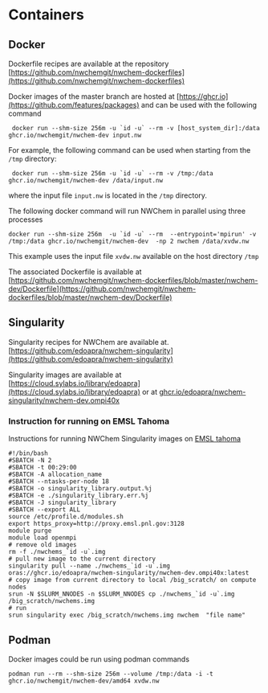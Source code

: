 # Containers

## Docker 

Dockerfile recipes are available at the repository [https://github.com/nwchemgit/nwchem-dockerfiles](https://github.com/nwchemgit/nwchem-dockerfiles)

Docker images of the master branch are hosted at [https://ghcr.io](https://github.com/features/packages) and can be used with the following command  

```
 docker run --shm-size 256m -u `id -u` --rm -v [host_system_dir]:/data ghcr.io/nwchemgit/nwchem-dev input.nw
```
For example, the following command can be used when starting from the `/tmp` directory:
```
 docker run --shm-size 256m -u `id -u` --rm -v /tmp:/data ghcr.io/nwchemgit/nwchem-dev /data/input.nw
```
where the input file `input.nw` is located in the `/tmp` directory.


The following docker command will run NWChem in parallel using three processes 
```
docker run --shm-size 256m  -u `id -u` --rm  --entrypoint='mpirun' -v /tmp:/data ghcr.io/nwchemgit/nwchem-dev  -np 2 nwchem /data/xvdw.nw
```
This example uses the input file `xvdw.nw` available on the host directory `/tmp`

The associated Dockerfile is available at  
[https://github.com/nwchemgit/nwchem-dockerfiles/blob/master/nwchem-dev/Dockerfile](https://github.com/nwchemgit/nwchem-dockerfiles/blob/master/nwchem-dev/Dockerfile) 


## Singularity

Singularity recipes for NWChem are available at.  
[https://github.com/edoapra/nwchem-singularity](https://github.com/edoapra/nwchem-singularity)

Singularity images are available at  
[https://cloud.sylabs.io/library/edoapra](https://cloud.sylabs.io/library/edoapra)
or at
[ghcr.io/edoapra/nwchem-singularity/nwchem-dev.ompi40x](https://ghcr.io/edoapra/nwchem-singularity/nwchem-dev.ompi40)


### Instruction for running on EMSL Tahoma

Instructions for running NWChem Singularity images on [EMSL tahoma](https://www.emsl.pnnl.gov/MSC/UserGuide/tahoma/tahoma_overview.html)

```
#!/bin/bash
#SBATCH -N 2
#SBATCH -t 00:29:00
#SBATCH -A allocation_name
#SBATCH --ntasks-per-node 18
#SBATCH -o singularity_library.output.%j
#SBATCH -e ./singularity_library.err.%j
#SBATCH -J singularity_library
#SBATCH --export ALL
source /etc/profile.d/modules.sh
export https_proxy=http://proxy.emsl.pnl.gov:3128
module purge
module load openmpi
# remove old images
rm -f ./nwchems_`id -u`.img
# pull new image to the current directory
singularity pull --name ./nwchems_`id -u`.img oras://ghcr.io/edoapra/nwchem-singularity/nwchem-dev.ompi40x:latest
# copy image from current directory to local /big_scratch/ on compute nodes
srun -N $SLURM_NNODES -n $SLURM_NNODES cp ./nwchems_`id -u`.img /big_scratch/nwchems.img
# run
srun singularity exec /big_scratch/nwchems.img nwchem  "file name"
```

## Podman

Docker images could be run using podman commands
```
podman run --rm --shm-size 256m --volume /tmp:/data -i -t ghcr.io/nwchemgit/nwchem-dev/amd64 xvdw.nw
```
